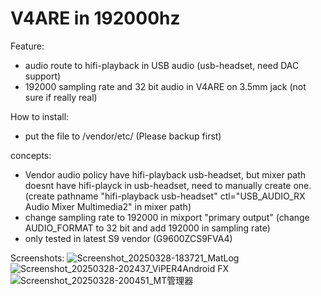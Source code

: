 # V4ARE in 192000hz

Feature: 
- audio route to hifi-playback in USB audio (usb-headset, need DAC support)
- 192000 sampling rate and 32 bit audio in V4ARE on 3.5mm jack (not sure if really real)

How to install:
- put the file to /vendor/etc/ (Please backup first)

concepts:
- Vendor audio policy have hifi-playback usb-headset, but mixer path doesnt have hifi-playck in usb-headset, need to manually create one. (create pathname "hifi-playback usb-headset" ctl="USB_AUDIO_RX Audio Mixer Multimedia2" in mixer path)
- change sampling rate to 192000 in mixport "primary output" (change AUDIO_FORMAT to 32 bit and add 192000 in sampling rate)
- only tested in latest S9 vendor (G9600ZCS9FVA4)

Screenshots:
![Screenshot_20250328-183721_MatLog](https://github.com/user-attachments/assets/4673a674-cc8a-4411-bba5-75220ac9416c)
![Screenshot_20250328-202437_ViPER4Android FX](https://github.com/user-attachments/assets/074c912c-9bf2-4f82-a32c-acc4f7859976)
![Screenshot_20250328-200451_MT管理器](https://github.com/user-attachments/assets/4744db0f-c13c-42ee-bb03-d69333b7fcf5)


